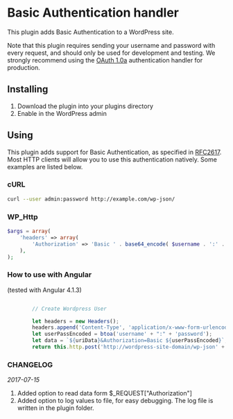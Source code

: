 # Basic Authentication handler
This plugin adds Basic Authentication to a WordPress site.

Note that this plugin requires sending your username and password with every
request, and should only be used for development and testing. We strongly
recommend using the [OAuth 1.0a][oauth] authentication handler for production.

## Installing
1. Download the plugin into your plugins directory
2. Enable in the WordPress admin

## Using
This plugin adds support for Basic Authentication, as specified in [RFC2617][].
Most HTTP clients will allow you to use this authentication natively. Some
examples are listed below.

### cURL

```sh
curl --user admin:password http://example.com/wp-json/
```

### WP_Http

```php
$args = array(
	'headers' => array(
		'Authorization' => 'Basic ' . base64_encode( $username . ':' . $password ),
	),
);
```

[oauth]: https://github.com/WP-API/OAuth1
[RFC2617]: https://tools.ietf.org/html/rfc2617

### How to use with Angular 
(tested with Angular 4.1.3)

```ts

        // Create Wordpress User

        let headers = new Headers();
        headers.append('Content-Type', 'application/x-www-form-urlencoded');
        let userPassEncoded = btoa('username' + ":" + 'password');
        let data = `${uriData}&Authorization=Basic ${userPassEncoded}`;
        return this.http.post('http://wordpress-site-domain/wp-json' + '/users', data, {headers: headers})
```


### CHANGELOG

*2017-07-15*
1. Added option to read data form $_REQUEST["Authorization"]
2. Added option to log values to file, for easy debugging. The log file is written in the plugin folder.



